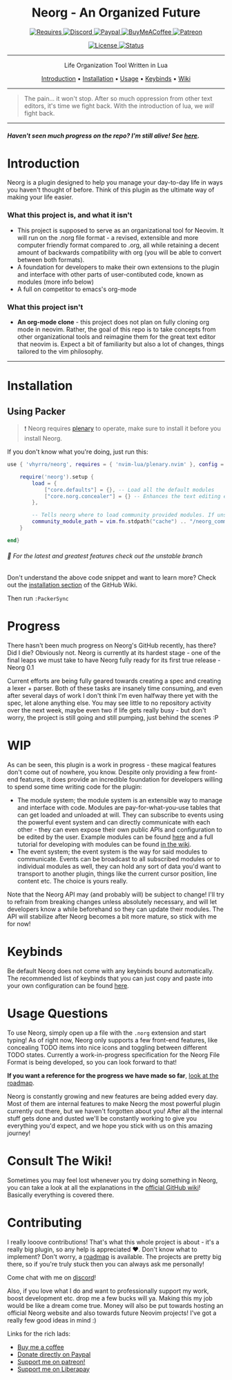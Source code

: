 <div align="center">

# Neorg - An Organized Future

<a href="https://github.com/neovim/neovim"> ![Requires](https://img.shields.io/badge/requires-neovim%200.5%2B-green?style=flat-square&logo=neovim) </a>
<a href="https://discord.gg/T6EgTAX7ht"> ![Discord](https://img.shields.io/badge/discord-join-7289da?style=flat-square&logo=discord) </a>
<a href="https://paypal.me/ewaczupryna?locale.x=en_GB"> ![Paypal](https://img.shields.io/badge/support-paypal-blue?style=flat-square&logo=paypal) </a>
<a href="https://www.buymeacoffee.com/vhyrro"> ![BuyMeACoffee](https://img.shields.io/badge/support-buy%20me%20a%20coffee-ffdd00?style=flat-square&logo=buy-me-a-coffee) </a>
<a href="https://patreon.com/vhyrro"> ![Patreon](https://img.shields.io/badge/support-patreon-F96854?style=flat-square&logo=patreon) </a>

<a href="/LICENSE"> ![License](https://img.shields.io/badge/license-GPL%20v3-brightgreen?style=flat-square) </a>
<a href="#wip"> ![Status](https://img.shields.io/badge/status-WIP-informational?style=flat-square) </a>

---

Life Organization Tool Written in Lua

[Introduction](#introduction)
•
[Installation](#installation)
•
[Usage](#usage-questions)
•
[Keybinds](#keybinds)
•
[Wiki](#consult-the-wiki)

</div>

---

> The pain... it won't stop. After so much oppression from other text editors, it's time we fight back.
With the introduction of lua, we *will* fight back.

---

##### Haven't seen much progress on the repo? I'm still alive! See [here](#progress).

# Introduction
Neorg is a plugin designed to help you manage your day-to-day life in ways you haven't thought of before. Think of this plugin as the ultimate way of making your life easier.

### What this project is, and what it isn't
  - This project is supposed to serve as an organizational tool for Neovim. It will run on the .norg file format - a revised, extensible and more computer friendly format compared to .org, all while retaining a decent amount of backwards compatibility with org (you will be able to convert between both formats).
  - A foundation for developers to make their own extensions to the plugin and interface with other parts of user-contibuted code, known as modules (more info below)
  - A full on competitor to emacs's org-mode
 ### What this project isn't
  - **An org-mode clone** - this project does not plan on fully cloning org mode in neovim. Rather, the goal of this repo is to take concepts from other organizational tools and reimagine them for the great text editor that neovim is. Expect a bit of familiarity but also a lot of changes, things tailored to the vim philosophy.

---
# Installation
## Using Packer

> :exclamation: Neorg requires [plenary](https://github.com/nvim-lua/plenary.nvim) to operate, make sure to install it before you install Neorg.

If you don't know what you're doing, just run this:

```lua
use { 'vhyrro/neorg', requires = { 'nvim-lua/plenary.nvim' }, config = function()

	require('neorg').setup {
		load = {
			["core.defaults"] = {}, -- Load all the default modules
			["core.norg.concealer"] = {} -- Enhances the text editing experience by using icons
		},

		-- Tells neorg where to load community provided modules. If unspecified, this is the default
		community_module_path = vim.fn.stdpath("cache") .. "/neorg_community_modules"
	}

end}
```

###### :robot: For the latest and greatest features check out the *unstable* branch

Don't understand the above code snippet and want to learn more?
Check out the [installation section](https://github.com/vhyrro/neorg/wiki/Installation) of the GitHub Wiki.

Then run `:PackerSync`

# Progress
There hasn't been much progress on Neorg's GitHub recently, has there? Did I die? Obviously not.
Neorg is currently at its hardest stage - one of the final leaps we must take to have Neorg fully ready for its first true release - Neorg 0.1

Current efforts are being fully geared towards creating a spec and creating a lexer + parser. Both of these tasks are insanely time consuming,
and even after several days of work I don't think I'm even halfway there yet with the spec, let alone anything else. You may see little to no repository
activity over the next week, maybe even two if life gets really busy - but don't worry, the project is still going and still pumping, just behind the scenes :P

# WIP
As can be seen, this plugin is a work in progress - these magical features don't come out of nowhere, you know. Despite only providing a few front-end features, it does provide an incredible foundation for developers willing to spend some time writing code for the plugin:
- The module system; the module system is an extensible way to manage and interface with code. Modules are pay-for-what-you-use tables that can get loaded and unloaded at will. They can subscribe to events using the powerful event system and can directly communicate with each other - they can even expose their own public APIs and configuration to be edited by the user. Example modules can be found [here](/lua/neorg/modules/core) and a full tutorial for developing with modules can be found [in the wiki](https://github.com/vhyrro/neorg/wiki/Creating-Modules).
- The event system; the event system is the way for said modules to communicate. Events can be broadcast to all subscribed modules or to individual modules as well, they can hold any sort of data you'd want to transport to another plugin, things like the current cursor position, line content etc. The choice is yours really.

Note that the Neorg API may (and probably will) be subject to change! I'll try to refrain from breaking changes unless absolutely necessary, and will let developers know a while beforehand so they can update their modules. The API will stabilize after Neorg becomes a bit more mature, so stick with me for now!

# Keybinds
Be default Neorg does not come with any keybinds bound automatically. The recommended list of keybinds that you can just copy and paste into your own configuration can be found
[here](https://github.com/vhyrro/neorg/wiki/User-Keybinds#keybind-megalist).

# Usage Questions
To use Neorg, simply open up a file with the `.norg` extension and start typing! As of right now, Neorg only supports a few front-end features,
like concealing TODO items into nice icons and toggling between different TODO states. Currently a work-in-progress specification for the Neorg File Format
is being developed, so you can look forward to that!

**If you want a reference for the progress we have made so far**, [look at the roadmap](/docs/ROADMAP.md).

Neorg is constantly growing and new features are being added every day. Most of them are internal features to make Neorg the most powerful plugin currently out there,
but we haven't forgotten about you! After all the internal stuff gets done and dusted we'll be constantly working to give you everything you'd expect, and we hope you stick with us on this amazing journey!

# Consult The Wiki!
Sometimes you may feel lost whenever you try doing something in Neorg, you can take a look at all the explanations in the [official GitHub wiki](https://github.com/vhyrro/neorg/wiki)!
Basically everything is covered there.

# Contributing
I really looove contributions! That's what this whole project is about - it's a really big plugin, so any help is appreciated :heart:. Don't know what to implement? Don't worry, a [roadmap](/docs/ROADMAP.md) is available. The projects are pretty big there, so if you're truly stuck then you can always ask me personally!

Come chat with me on [discord](https://discord.gg/T6EgTAX7ht)!

Also, if you love what I do and want to professionally support my work, boost development etc. drop me a few bucks will ya. Making this my job would be like a dream come true.
Money will also be put towards hosting an official Neorg website and also towards future Neovim projects! I've got a really few good ideas in mind :)

Links for the rich lads:
- [Buy me a coffee](https://www.buymeacoffee.com/vhyrro)
- [Donate directly on Paypal](https://paypal.me/ewaczupryna?locale.x=en_GB)
- [Support me on patreon!](https://patreon.com/vhyrro)
- [Support me on Liberapay](https://liberapay.com/Vhyrro)
